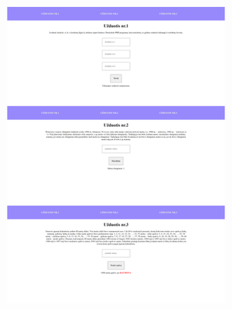 ![This is an image](https://github.com/KristinaBri/php2/blob/master/img/task1PHP.png)
![This is an image](https://github.com/KristinaBri/php2/blob/master/img/task2PHP.png)
![This is an image](https://github.com/KristinaBri/php2/blob/master/img/task3PHP.png)


